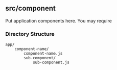 ## src/component

Put application components here.  You may require 

### Directory Structure

    app/
        component-name/
            component-name.js
            sub-component/
                sub-component.js
